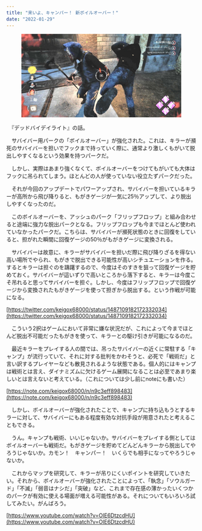 ```yaml
---
title: "来いよ、キャンパー！ 新ボイルオーバー！"
date: "2022-01-29"
---
```


<figure>

![](assets/nc25a3371cdf1_f35965ea69ba43c1150ea279e9ef252e.jpeg)

</figure>

　『デッドバイデイライト』の話。

　サバイバー用パークの「ボイルオーバー」が強化された。これは、キラーが瀕死のサバイバーを担いでフックまで持っていく際に、通常より激しくもがいて脱出しやすくなるという効果を持つパークだ。

　しかし、実際はあまり強くなくて、ボイルオーバーをつけてもがいても大体はフックに吊られてしまう。ほとんどの人が使っていない役立たずパークだった。

　それが今回のアップデートでパワーアップされ、サバイバーを担いているキラーが高所から飛び降りると、もがきゲージが一気に25％アップして、より脱出しやすくなったのだ。

　このボイルオーバーを、アッシュのパーク「フリップフロップ」と組み合わせると途端に強力な脱出パークとなる。フリップフロップも今までほとんど使われていなかったパークだ。こちらは、サバイバーが瀕死状態のときに回復をしていると、担がれた瞬間に回復ゲージの50％がもがきゲージに変換される。

　サバイバーは故意に、キラーがサバイバーを担いだ際に飛び降りざるを得ない高い場所でやられ、もがきで脱出できる可能性が高いシチュエーションを作る。するとキラーは担ぐのを躊躇するので、今度はそのすきを狙って回復ゲージを貯めておく。サバイバーが這いずりで高いところから落下すると、キラーは今度こそ吊れると思ってサバイバーを担ぐ。しかし、今度はフリップフロップで回復ゲージから変換されたもがきゲージを使って担ぎから脱出する。という作戦が可能になる。

[https://twitter.com/keigox68000/status/1487109182172332034](https://twitter.com/keigox68000/status/1487109182172332034)

　こういう2択はゲームにおいて非常に嫌な状況だが、これによって今までほとんど脱出不可能だったもがきを使って、キラーとの駆け引きが可能になるのだ。

　最近キラーをプレイする人の間では、吊ったサバイバーの近くに常駐する「キャンプ」が流行っていて、それに対する批判をかわそうと、必死で「戦術だ」と言い訳するプレイヤーなども散見されるような状態である。個人的にはキャンプは戦術とは言え、ダイナミズムに欠けるゲーム展開になることは必至であまり楽しいとは言えないと考えている。（これについては少し前にnoteにも書いた）

[https://note.com/keigox68000/n/n9c3eff898483](https://note.com/keigox68000/n/n9c3eff898483)

　しかし、ボイルオーバーが強化されたことで、キャンプに持ち込もうとするキラーに対して、サバイバーにもある程度有効な対抗手段が用意されたと考えることもできる。

　うん。キャンプも戦術、いいじゃないか。サバイバーをプレイする側としてはボイルオーバーも戦術だ。もがきゲージを貯めてどんどんキラーから脱出してやろうじゃないか。カモン！　キャンパー！　いくらでも相手になってやろうじゃないか。

　これからマップを研究して、キラーが吊りにくいポイントを研究していきたい。それから、ボイルオーバーが強化されたことによって、「執念」「ソウルガード」「不滅」「弱音はナシだ」「突破」など、これまで存在感の薄かったいくつかのパークが有効に使える場面が増える可能性がある。それについてもいろいろ試してみたい。がんばろう。

[https://www.youtube.com/watch?v=OlE6DtzcdHU](https://www.youtube.com/watch?v=OlE6DtzcdHU)
